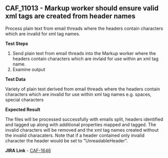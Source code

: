 ## CAF_11013 - Markup worker should ensure valid xml tags are created from header names ##

Process plain text from email threads where the headers contain characters which are invalid for xml tag names.

**Test Steps**

1. Send plain text from email threads into the Markup worker where the headers contain characters which are invlaid for use within an xml tag name.
2. Examine output

**Test Data**

Variety of plain text derived from email threads where the headers contain characters which are invalid for use within xml tag names e.g. spaces, special characters

**Expected Result**

The files will be processed successfully with emails split, headers identified and tagged up along with additional properties mapped and tagged. The invalid characters will be removed and the xml tag names created without the invalid characaters.
Note that if a header contained only invalid character the header would be set to "UnreadableHeader".

**JIRA Link** - [CAF-1646](https://jira.autonomy.com/browse/CAF-1646)

